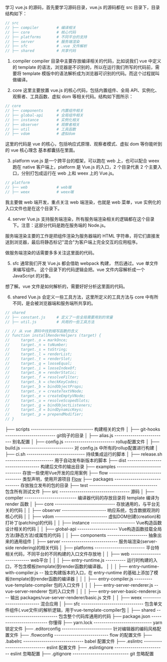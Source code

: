 学习 vue.js 的源码，首先要学习源码目录，vue.js 的源码都在 src 目录下，目录结构如下：

```js
// src
// ├── compiler        # 编译相关
// ├── core            # 核心代码
// ├── platforms       # 不同平台的支持
// ├── server          # 服务端渲染
// ├── sfc             # .vue 文件解析
// ├── shared          # 共享代码
```

1. compiler
compiler 目录中主要存放编译相关的代码，比如说我们 vue 中定义的 template 的语法，浏览器是不识别的，所以在运行我们所写的代码前，需要将 template 模版中的语法解析成为浏览器可识别的代码。而这个过程就叫做编译。

2. core
这里主要放置 vue.js 的核心代码，包括内置组件、全局 API、实例化、观察者、工具函数、虚拟 dom 等相关代码。结构如下图所示：

```js
// core
// ├── components      # 内置组件相关
// ├── global-api      # 全局组件相关
// ├── instance        # 实例化相关
// ├── observer        # 观察者相关
// ├── util            # 工具函数
// ├── vdom            # 虚拟dom
```

这里的代码是 vue 的核心，包括响应式原理、观察者模式、虚拟 dom 等你能听到的 vue 核心理念 基本都囊括在里面。

3. platform
vue.js 是一个跨平台的框架，可以跑在 web 上，也可以配合 weex 跑在 native 客户端上，platform 是 Vue.js 的入口，2 个目录代表 2 个主要入口，分别打包成运行在 web 上和 weex 上的 Vue.js。

```js
// platform
// ├── web             # web端
// ├── weex            # weex端
```

我主要做 web 端开发，重点关注 web 端渲染，也就是 web 菜单，vue 实例化的入口文件也是在这个目录下。

4. server
Vue.js 支持服务端渲染，所有服务端渲染相关的逻辑都在这个目录下。注意：这部分代码是跑在服务端的 Node.js。

服务端渲染主要的工作是把组件渲染为服务器端的 HTML 字符串，将它们直接发送到浏览器，最后将静态标记"混合"为客户端上完全交互的应用程序。

做服务端渲染的话需要多多关注这里面的代码。

5. sfc
通常我们开发 Vue.js 都会借助 webpack 构建， 然后通过。vue 单文件来编写组件。
这个目录下的代码逻辑会把。vue 文件内容解析成一个 JavaScript 的对象。

想了解。vue 文件是如何解析的，需要好好分析这里面的代码。

6. shared
Vue.js 会定义一些工具方法，这里所定义的工具方法与 core 中有所不同，是会被浏览器端和服务端所共享的。

```js
// shared
// ├── constant.js     # 定义了一些全局需要用到的常量
// ├── util.js         # 共用的一些工具方法
```



```js
// // 从 vue 源码中找到缩写函数的含义
// function installRenderHelpers (target) {
//     target._o = markOnce;
//     target._n = toNumber;
//     target._s = toString;
//     target._l = renderList;
//     target._t = renderSlot;
//     target._q = looseEqual;
//     target._i = looseIndexOf;
//     target._m = renderStatic;
//     target._f = resolveFilter;
//     target._k = checkKeyCodes;
//     target._b = bindObjectProps;
//     target._v = createTextVNode;
//     target._e = createEmptyVNode;
//     target._u = resolveScopedSlots;
//     target._g = bindObjectListeners;
//     target._d = bindDynamicKeys;
//     target._p = prependModifier;
// }
```

├── scripts ------------------------------- 构建相关的文件
│   ├── git-hooks ------------------------- git钩子的目录
│   ├── alias.js -------------------------- 别名配置
│   ├── config.js ------------------------- rollup配置文件
│   ├── build.js -------------------------- 对 config.js 中所有的rollup配置进行构建
│   ├── ci.sh ----------------------------- 持续集成运行的脚本
│   ├── release.sh ------------------------ 用于自动发布新版本的脚本
├── dist ---------------------------------- 构建后文件的输出目录
├── examples ------------------------------ 存放一些使用Vue开发的应用案例
├── flow ---------------------------------- 类型声明，使用开源项目 [Flow](https://flowtype.org/)
├── packages ------------------------------ 存放独立发布的包的目录
├── test ---------------------------------- 包含所有测试文件
├── src ----------------------------------- 源码
│   ├── compiler -------------------------- 编译器代码的存放目录将 template 编译为 render 函数
│   ├── core ------------------------------ 存放通用的，与平台无关的代码
│   │   ├── observer ---------------------- 响应系统，包含数据观测的核心代码
│   │   ├── vdom -------------------------- 虚拟DOM创建(creation)和打补丁(patching)的代码
│   │   ├── instance ---------------------- Vue构造函数设计相关的代码
│   │   ├── global-api -------------------- Vue构造函数挂载全局方法(静态方法)或属性的代码
│   │   ├── components -------------------- 抽象出来的通用组件
│   ├── server ---------------------------- 服务端渲染(server-side rendering)的相关代码
│   ├── platforms ------------------------- 平台特相关代码，不同平台的不同构建的入口文件存放地
│   │   ├── web --------------------------- web平台
│   │   │   ├── entry-runtime.js ---------- 运行时构建的入口，不包含模板(template)到render函数的编译器。
│   │   │   ├── entry-runtime-with-compiler.js -- 独立构建版本的入口，在 entry-runtime 的基础上添加了模板(template)到render函数的编译器
│   │   │   ├── entry-compiler.js --------- vue-template-compiler 包的入口文件
│   │   │   ├── entry-server-renderer.js -- vue-server-renderer 包的入口文件
│   │   │   ├── entry-server-basic-renderer.js -- 输出 packages/vue-server-renderer/basic.js 文件
│   │   ├── weex -------------------------- 混合应用
│   ├── sfc ------------------------------- 包含单文件组件(.vue文件)的解析逻辑，用于vue-template-compiler包
│   ├── shared ---------------------------- 包含整个代码库通用的代码
├── package.json --------------------------  你懂得
├── yarn.lock ----------------------------- yarn 锁定文件
├── .editorconfig ------------------------- 针对编辑器的编码风格配置文件
├── .flowconfig --------------------------- flow 的配置文件
├── .babelrc ------------------------------ babel 配置文件
├── .eslintrc ----------------------------- eslint 配置文件
├── .eslintignore ------------------------- eslint 忽略配置
├── .gitignore ---------------------------- git 忽略配置
